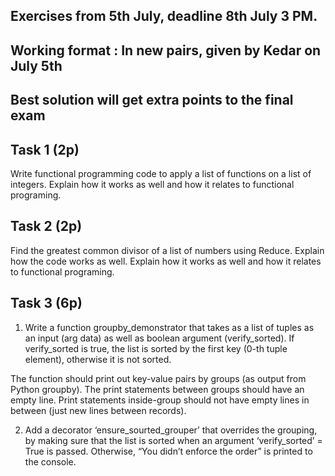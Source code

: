 ## Exercises from 5th July, deadline 8th July 3 PM. 
## Working format : In new pairs, given by Kedar on July 5th


## Best solution will get extra points to the final exam

## Task 1 (2p)

Write functional programming code to apply a list of functions on a list of integers. Explain how it works as well and how it relates to functional programing.

## Task 2 (2p)

Find the greatest common divisor of a list of numbers using Reduce. Explain how the code works as well. Explain how it works as well and how it relates to functional programing.


## Task 3 (6p)

1. Write a function groupby_demonstrator that takes as a list of tuples as an input (arg data) as well as boolean argument (verify_sorted). If verify_sorted is true, the list is sorted by the first key (0-th tuple element), otherwise it is not sorted.

The function should print out key-value pairs by groups (as output from Python groupby). The print statements between groups should have an empty line. Print statements inside-group should not have empty lines in between (just new lines between records).

2. Add a decorator ‘ensure_sourted_grouper’ that overrides the grouping, by making sure that the list is sorted when an argument ‘verify_sorted’ = True is passed. Otherwise, “You didn’t enforce the order” is printed to the console.
